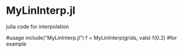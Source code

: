 # MyLinInterp.jl
julia code for interpolation

#usage
include("MyLinInterp.jl")
f = MyLinInterp(grids, vals)
f(0.2)    #for example
